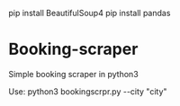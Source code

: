 pip install BeautifulSoup4
pip install pandas


# Booking-scraper
Simple booking scraper in python3

Use: python3 bookingscrpr.py --city "city"
